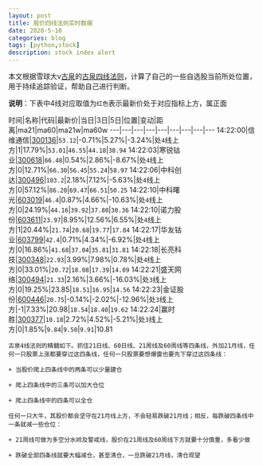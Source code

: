 ```yaml
---
layout: post
title: 股价四线法则实时数据
date: 2020-5-10
categories: blog
tags: [python,stock]
description: stock index alert
---
```



本文根据雪球大v[古泉](https://xueqiu.com/u/7148646888)的[古泉四线法则](https://xueqiu.com/7148646888/130498192)，计算了自己的一些自选股当前所处位置，用于持续追踪验证，帮助自己进行判断。

**说明**：下表中4线对应取值为`红色`表示最新价处于对应指标上方，属正面

时间|名称|代码|最新价|当日|3日|5日|位置|变动|距离|ma21|ma60|ma21w|ma60w
---|---|---|---|---|---|---|---|---
14:22:00|信维通信|[300136](https://xueqiu.com/S/SZ300136)|`53.12`|-0.71%|5.27%|-3.24%|处`4`线上方|1|17.79%|`53.01`|`46.55`|`44.18`|`38.94`
14:22:03|寒锐钴业|[300618](https://xueqiu.com/S/SZ300618)|`66.48`|0.54%|2.86%|-8.67%|处`4`线上方|0|12.71%|`66.30`|`56.45`|`55.24`|`58.97`
14:22:06|中科创达|[300496](https://xueqiu.com/S/SZ300496)|`103.2`|2.18%|7.12%|-5.63%|处`4`线上方|0|57.12%|`86.20`|`69.47`|`66.51`|`50.25`
14:22:10|中科曙光|[603019](https://xueqiu.com/S/SH603019)|`46.4`|0.87%|4.66%|-10.63%|处`4`线上方|0|24.19%|`44.16`|`39.92`|`37.80`|`30.36`
14:22:10|诺力股份|[603611](https://xueqiu.com/S/SH603611)|`23.97`|8.95%|12.56%|6.55%|处`4`线上方|1|20.44%|`21.74`|`20.68`|`19.77`|`17.84`
14:22:17|华友钴业|[603799](https://xueqiu.com/S/SH603799)|`42.4`|0.71%|4.34%|-6.92%|处`4`线上方|0|16.86%|`41.68`|`37.04`|`35.81`|`31.81`
14:22:18|长亮科技|[300348](https://xueqiu.com/S/SZ300348)|`22.93`|3.99%|7.98%|0.78%|处`4`线上方|0|33.01%|`20.72`|`18.08`|`17.39`|`14.09`
14:22:21|盛天网络|[300494](https://xueqiu.com/S/SZ300494)|`21.33`|2.16%|3.66%|-16.03%|处`3`线上方|0|19.25%|23.85|`18.51`|`16.95`|`14.56`
14:22:23|金证股份|[600446](https://xueqiu.com/S/SH600446)|`20.75`|-0.14%|-2.02%|-12.96%|处`3`线上方|-1|7.33%|20.98|`18.54`|`18.40`|`19.62`
14:22:24|赢时胜|[300377](https://xueqiu.com/S/SZ300377)|`10.18`|2.72%|4.52%|-5.21%|处`3`线上方|0|1.85%|`9.84`|`9.50`|`9.91`|10.81

```
古泉4线法则的精髓如下。抓住21日线、60日线、21周线及60周线等四条线，外加21月线，任何一只股票上涨都要穿过这四条线，任何一只股票要想爆雷也要先下穿过这四条线：

+ 当股价爬上四条线中的两条可以少量建仓

+ 爬上四条线中的三条可以加大仓位

+ 爬上四条线中的四条可以全仓

任何一只大牛，其股价都会坚守在21月线上方，不会轻易跌破21月线；相反，每跌破四条线中一条就减一些仓位：

+ 21周线可做为多空分水岭及警戒线，股价在21周线及60周线下方就要十分慎重，多看少做

+ 跌破全部四条线就要大幅减仓，甚至清仓，一旦跌破21月线，清仓观望
```